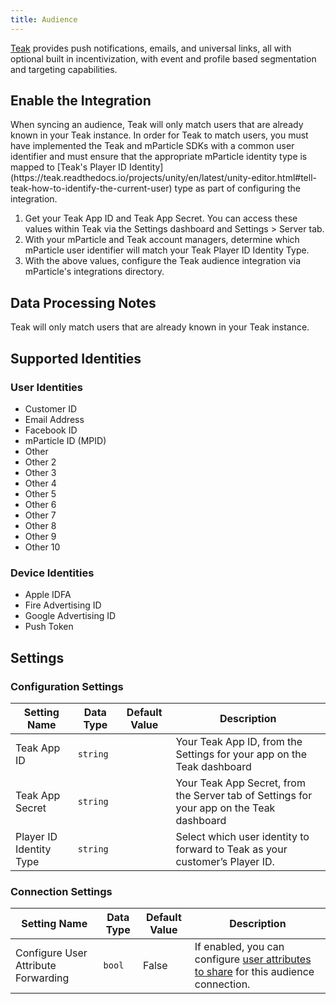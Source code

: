 ```yaml
---
title: Audience
---
```


[Teak](https://teak.io/) provides push notifications, emails, and universal links, all with optional built in incentivization, with event and profile based segmentation and targeting capabilities.


## Enable the Integration

<aside>When syncing an audience, Teak will only match users that are already known in your Teak instance. In order for Teak to match users, you must have implemented the Teak and mParticle SDKs with a common user identifier and must ensure that the appropriate mParticle identity type is mapped to [Teak's Player ID Identity](https://teak.readthedocs.io/projects/unity/en/latest/unity-editor.html#tell-teak-how-to-identify-the-current-user) type as part of configuring the integration.</aside>

1. Get your Teak App ID and Teak App Secret. You can access these values within Teak via the Settings dashboard and Settings > Server tab.
2. With your mParticle and Teak account managers, determine which mParticle user identifier will match your Teak Player ID Identity Type.
3. With the above values, configure the Teak audience integration via mParticle's integrations directory.

## Data Processing Notes

Teak will only match users that are already known in your Teak instance.

## Supported Identities

### User Identities

* Customer ID
* Email Address
* Facebook ID
* mParticle ID (MPID)
* Other
* Other 2
* Other 3
* Other 4
* Other 5
* Other 6
* Other 7
* Other 8
* Other 9
* Other 10
 
### Device Identities

* Apple IDFA
* Fire Advertising ID
* Google Advertising ID
* Push Token

## Settings

### Configuration Settings

Setting Name | Data Type | Default Value | Description
|---|---|---|---
| Teak App ID | `string` | | Your Teak App ID, from the Settings for your app on the Teak dashboard
| Teak App Secret | `string` | | Your Teak App Secret, from the Server tab of Settings for your app on the Teak dashboard
| Player ID Identity Type | `string` | | Select which user identity to forward to Teak as your customer’s Player ID.



### Connection Settings

Setting Name | Data Type | Default Value | Description
|---|---|---|---
Configure User Attribute Forwarding | `bool` | False| If enabled, you can configure [user attributes to share](/guides/platform-guide/audiences/#user-attribute-sharing) for this audience connection.
